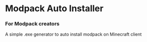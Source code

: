 # Modpack Auto Installer
### For Modpack creators
A simple .exe generator to auto install modpack on Minecraft client
